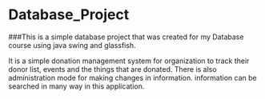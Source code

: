 # Database_Project
###This is a simple database project that was created for my Database course using java swing and glassfish.

It is a simple donation management system for organization to track their donor list, events and the things that are donated.
There is also administration mode for making changes in information. information can be searched in many way in this application.
